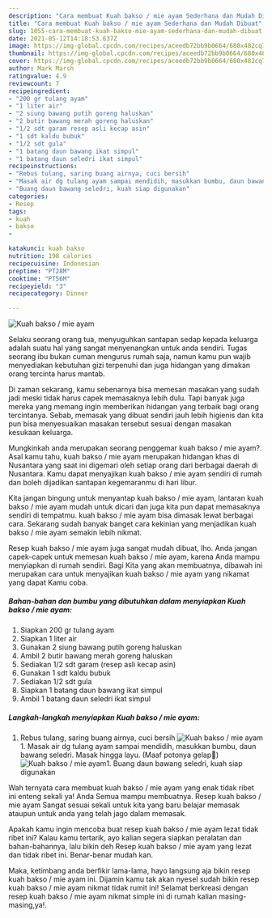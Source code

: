 ```yaml
---
description: "Cara membuat Kuah bakso / mie ayam Sederhana dan Mudah Dibuat"
title: "Cara membuat Kuah bakso / mie ayam Sederhana dan Mudah Dibuat"
slug: 1055-cara-membuat-kuah-bakso-mie-ayam-sederhana-dan-mudah-dibuat
date: 2021-05-12T14:18:53.637Z
image: https://img-global.cpcdn.com/recipes/aceedb72bb9b0664/680x482cq70/kuah-bakso-mie-ayam-foto-resep-utama.jpg
thumbnail: https://img-global.cpcdn.com/recipes/aceedb72bb9b0664/680x482cq70/kuah-bakso-mie-ayam-foto-resep-utama.jpg
cover: https://img-global.cpcdn.com/recipes/aceedb72bb9b0664/680x482cq70/kuah-bakso-mie-ayam-foto-resep-utama.jpg
author: Mark Marsh
ratingvalue: 4.9
reviewcount: 7
recipeingredient:
- "200 gr tulang ayam"
- "1 liter air"
- "2 siung bawang putih goreng haluskan"
- "2 butir bawang merah goreng haluskan"
- "1/2 sdt garam resep asli kecap asin"
- "1 sdt kaldu bubuk"
- "1/2 sdt gula"
- "1 batang daun bawang ikat simpul"
- "1 batang daun seledri ikat simpul"
recipeinstructions:
- "Rebus tulang, saring buang airnya, cuci bersih"
- "Masak air dg tulang ayam sampai mendidih, masukkan bumbu, daun bawang seledri. Masak hingga layu. (Maaf potonya gelap🤦)"
- "Buang daun bawang seledri, kuah siap digunakan"
categories:
- Resep
tags:
- kuah
- bakso
- 

katakunci: kuah bakso  
nutrition: 198 calories
recipecuisine: Indonesian
preptime: "PT28M"
cooktime: "PT56M"
recipeyield: "3"
recipecategory: Dinner

---
```



![Kuah bakso / mie ayam](https://img-global.cpcdn.com/recipes/aceedb72bb9b0664/680x482cq70/kuah-bakso-mie-ayam-foto-resep-utama.jpg)

Selaku seorang orang tua, menyuguhkan santapan sedap kepada keluarga adalah suatu hal yang sangat menyenangkan untuk anda sendiri. Tugas seorang ibu bukan cuman mengurus rumah saja, namun kamu pun wajib menyediakan kebutuhan gizi terpenuhi dan juga hidangan yang dimakan orang tercinta harus mantab.

Di zaman  sekarang, kamu sebenarnya bisa memesan masakan yang sudah jadi meski tidak harus capek memasaknya lebih dulu. Tapi banyak juga mereka yang memang ingin memberikan hidangan yang terbaik bagi orang tercintanya. Sebab, memasak yang dibuat sendiri jauh lebih higienis dan kita pun bisa menyesuaikan masakan tersebut sesuai dengan masakan kesukaan keluarga. 



Mungkinkah anda merupakan seorang penggemar kuah bakso / mie ayam?. Asal kamu tahu, kuah bakso / mie ayam merupakan hidangan khas di Nusantara yang saat ini digemari oleh setiap orang dari berbagai daerah di Nusantara. Kamu dapat menyajikan kuah bakso / mie ayam sendiri di rumah dan boleh dijadikan santapan kegemaranmu di hari libur.

Kita jangan bingung untuk menyantap kuah bakso / mie ayam, lantaran kuah bakso / mie ayam mudah untuk dicari dan juga kita pun dapat memasaknya sendiri di tempatmu. kuah bakso / mie ayam bisa dimasak lewat berbagai cara. Sekarang sudah banyak banget cara kekinian yang menjadikan kuah bakso / mie ayam semakin lebih nikmat.

Resep kuah bakso / mie ayam juga sangat mudah dibuat, lho. Anda jangan capek-capek untuk memesan kuah bakso / mie ayam, karena Anda mampu menyiapkan di rumah sendiri. Bagi Kita yang akan membuatnya, dibawah ini merupakan cara untuk menyajikan kuah bakso / mie ayam yang nikamat yang dapat Kamu coba.

<!--inarticleads1-->

##### Bahan-bahan dan bumbu yang dibutuhkan dalam menyiapkan Kuah bakso / mie ayam:

1. Siapkan 200 gr tulang ayam
1. Siapkan 1 liter air
1. Gunakan 2 siung bawang putih goreng haluskan
1. Ambil 2 butir bawang merah goreng haluskan
1. Sediakan 1/2 sdt garam (resep asli kecap asin)
1. Gunakan 1 sdt kaldu bubuk
1. Sediakan 1/2 sdt gula
1. Siapkan 1 batang daun bawang ikat simpul
1. Ambil 1 batang daun seledri ikat simpul




<!--inarticleads2-->

##### Langkah-langkah menyiapkan Kuah bakso / mie ayam:

1. Rebus tulang, saring buang airnya, cuci bersih
<img src="https://img-global.cpcdn.com/steps/64d385eabdbfd59b/160x128cq70/kuah-bakso-mie-ayam-langkah-memasak-1-foto.jpg" alt="Kuah bakso / mie ayam">1. Masak air dg tulang ayam sampai mendidih, masukkan bumbu, daun bawang seledri. Masak hingga layu. (Maaf potonya gelap🤦)
<img src="https://img-global.cpcdn.com/steps/2c5f81fd4248e34e/160x128cq70/kuah-bakso-mie-ayam-langkah-memasak-2-foto.jpg" alt="Kuah bakso / mie ayam">1. Buang daun bawang seledri, kuah siap digunakan




Wah ternyata cara membuat kuah bakso / mie ayam yang enak tidak ribet ini enteng sekali ya! Anda Semua mampu membuatnya. Resep kuah bakso / mie ayam Sangat sesuai sekali untuk kita yang baru belajar memasak ataupun untuk anda yang telah jago dalam memasak.

Apakah kamu ingin mencoba buat resep kuah bakso / mie ayam lezat tidak ribet ini? Kalau kamu tertarik, ayo kalian segera siapkan peralatan dan bahan-bahannya, lalu bikin deh Resep kuah bakso / mie ayam yang lezat dan tidak ribet ini. Benar-benar mudah kan. 

Maka, ketimbang anda berfikir lama-lama, hayo langsung aja bikin resep kuah bakso / mie ayam ini. Dijamin kamu tak akan nyesel sudah bikin resep kuah bakso / mie ayam nikmat tidak rumit ini! Selamat berkreasi dengan resep kuah bakso / mie ayam nikmat simple ini di rumah kalian masing-masing,ya!.


